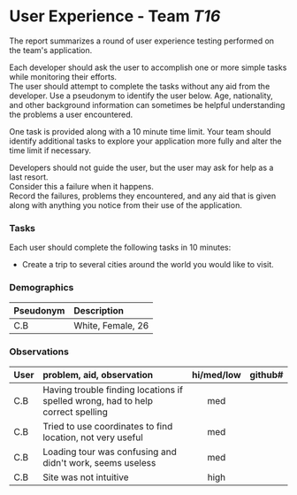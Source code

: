 # User Experience - Team *T16* 

The report summarizes a round of user experience testing performed on the team's application.

Each developer should ask the user to accomplish one or more simple tasks while monitoring their efforts.  
The user should attempt to complete the tasks without any aid from the developer.
Use a pseudonym to identify the user below. 
Age, nationality, and other background information can sometimes be helpful understanding the problems a user encountered.

One task is provided along with a 10 minute time limit.
Your team should identify additional tasks to explore your application more fully and alter the time limit if necessary.

Developers should not guide the user, but the user may ask for help as a last resort.  
Consider this a failure when it happens.  
Record the failures, problems they encountered, and any aid that is given along with anything you notice from their use of the application.
 
### Tasks

Each user should complete the following tasks in 10 minutes:

* Create a trip to several cities around the world you would like to visit.


### Demographics

| Pseudonym | Description |
| :--- | :--- |
| C.B | White, Female, 26 |


### Observations

| User | problem, aid, observation | hi/med/low | github#  |
| :--- | :--- | :---: | :---: | 
| C.B | Having trouble finding locations if spelled wrong, had to help correct spelling | med | | 
| C.B | Tried to use coordinates to find location, not very useful | med | |
| C.B | Loading tour was confusing and didn't work, seems useless | med | |
| C.B | Site was not intuitive | high | |
